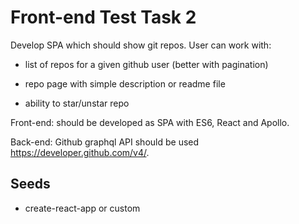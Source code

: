 # Front-end Test Task 2



Develop SPA which should show git repos. User can work with:

 - list of repos for a given github user (better with pagination)

 - repo page with simple description or readme file

 - ability to star/unstar repo



Front-end: should be developed as SPA with ES6, React and Apollo.

Back-end: Github graphql API should be used https://developer.github.com/v4/.



## Seeds

 - create-react-app or custom
